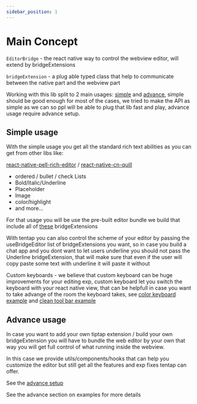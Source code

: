 ```yaml
---
sidebar_position: 1
---
```


# Main Concept

`EditorBridge` - the react native way to control the webview editor, will extend by bridgeExtensions

`bridgeExtension` - a plug able typed class that help to communicate between the native part and the webview part

Working with this lib split to 2 main usages: [simple](./mainConcepts#simple-usage) and [advance](./mainConcepts#advance-usage), simple should be good enough for most of the cases, we tried to make the API as simple as we can so ppl will be able to plug that lib fast and play, advance usage require advance setup.

## Simple usage

With the simple usage you get all the standard rich text abilities as you can get from other libs like:

[react-native-pell-rich-editor](https://www.npmjs.com/package/react-native-pell-rich-editor) /
[react-native-cn-quill](https://github.com/imnapo/react-native-cn-quill)

- ordered / bullet / check Lists
- Bold/Italic/Underline
- Placeholder
- Image
- color/highlight
- and more...

For that usage you will be use the pre-built editor bundle we build that include all of [these](google.com) bridgeExtensions

With tentap you can also control the scheme of your editor by passing the useBridgeEditor list of bridgeExtensions you want, so in case you build a chat app and you dont want to let users underline you should not pass the Underline bridgeExtension, that will make sure that even if the user will copy paste some text with underline it will paste it without

Custom keyboards - we believe that custom keyboard can be huge improvements for your editing exp, custom keyboard let you switch the keyboard with your react native view, that can be helpfull in case you want to take advange of the room the keyboard takes, see [color keyboard example](google.com) and [clean tool bar example](google.com)

## Advance usage

In case you want to add your own tiptap extension / build your own bridgeExtension you will have to bundle the web editor by your own that way you will get full control of what running inside the webview.

In this case we provide utils/components/hooks that can help you customize the editor but still get all the features and exp fixes tentap can offer.

See the [advance setup](google.com)

See the advance section on examples for more details
